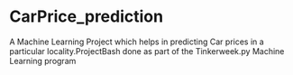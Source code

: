 # CarPrice_prediction
A Machine Learning Project which helps in predicting Car prices in a particular locality.ProjectBash done as part of the Tinkerweek.py Machine Learning program 
